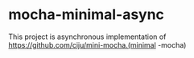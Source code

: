 # mocha-minimal-async
This project is asynchronous implementation of  https://github.com/ciju/mini-mocha.(minimal -mocha)
